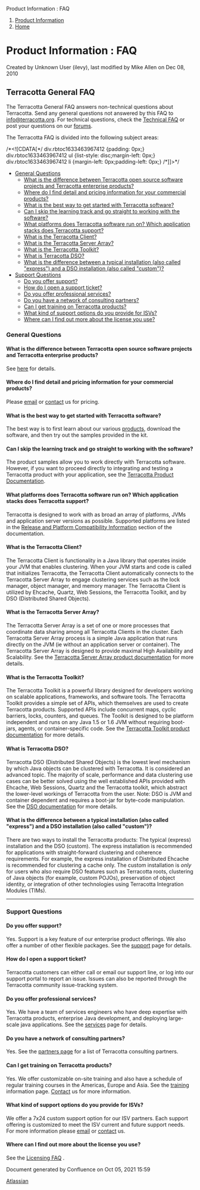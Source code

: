 Product Information : FAQ  

1.  [Product Information](index.html)
2.  [Home](Home.html)

Product Information : FAQ
=========================

Created by Unknown User (ilevy), last modified by Mike Allen on Dec 08, 2010

Terracotta General FAQ
----------------------

The Terracotta General FAQ answers non-technical questions about Terracotta. Send any general questions not answered by this FAQ to info@terracotta.org. For technical questions, check the [Technical FAQ](http://www.terracotta.org/confluence/display/release/Technical+FAQ) or post your questions on our [forums](http://forums.terracotta.org).

The Terracotta FAQ is divided into the following subject areas:

/\*<!\[CDATA\[\*/ div.rbtoc1633463967412 {padding: 0px;} div.rbtoc1633463967412 ul {list-style: disc;margin-left: 0px;} div.rbtoc1633463967412 li {margin-left: 0px;padding-left: 0px;} /\*\]\]>\*/

*   [General Questions](#FAQ-GeneralQuestions)
    *   [What is the difference between Terracotta open source software projects and Terracotta enterprise products?](#FAQ-WhatisthedifferencebetweenTerracottaopensourcesoftwareprojectsandTerracottaenterpriseproducts?)
    *   [Where do I find detail and pricing information for your commercial products?](#FAQ-WheredoIfinddetailandpricinginformationforyourcommercialproducts?)
    *   [What is the best way to get started with Terracotta software?](#FAQ-WhatisthebestwaytogetstartedwithTerracottasoftware?)
    *   [Can I skip the learning track and go straight to working with the software?](#FAQ-CanIskipthelearningtrackandgostraighttoworkingwiththesoftware?)
    *   [What platforms does Terracotta software run on? Which application stacks does Terracotta support?](#FAQ-WhatplatformsdoesTerracottasoftwarerunon?WhichapplicationstacksdoesTerracottasupport?)
    *   [What is the Terracotta Client?](#FAQ-WhatistheTerracottaClient?)
    *   [What is the Terracotta Server Array?](#FAQ-WhatistheTerracottaServerArray?)
    *   [What is the Terracotta Toolkit?](#FAQ-WhatistheTerracottaToolkit?)
    *   [What is Terracotta DSO?](#FAQ-WhatisTerracottaDSO?)
    *   [What is the difference between a typical installation (also called "express") and a DSO installation (also called "custom")?](#FAQ-Whatisthedifferencebetweenatypicalinstallation(alsocalled"express")andaDSOinstallation(alsocalled"custom")?)
*   [Support Questions](#FAQ-SupportQuestions)
    *   [Do you offer support?](#FAQ-Doyouoffersupport?)
    *   [How do I open a support ticket?](#FAQ-HowdoIopenasupportticket?)
    *   [Do you offer professional services?](#FAQ-Doyouofferprofessionalservices?)
    *   [Do you have a network of consulting partners?](#FAQ-Doyouhaveanetworkofconsultingpartners?)
    *   [Can I get training on Terracotta products?](#FAQ-CanIgettrainingonTerracottaproducts?)
    *   [What kind of support options do you provide for ISVs?](#FAQ-WhatkindofsupportoptionsdoyouprovideforISVs?)
    *   [Where can I find out more about the license you use?](#FAQ-WherecanIfindoutmoreaboutthelicenseyouuse?)

### General Questions

#### What is the difference between Terracotta open source software projects and Terracotta enterprise products?

See [here](http://www.terracotta.org/open-source) for details.

#### Where do I find detail and pricing information for your commercial products?

Please [email](mailto:sales@terracottatech.com) or [contact](http://www.terracotta.org/contact) us for pricing.

#### What is the best way to get started with Terracotta software?

The best way is to first learn about our various [products](http://www.terracotta.org/products), download the software, and then try out the samples provided in the kit.

#### Can I skip the learning track and go straight to working with the software?

The product samples allow you to work directly with Terracotta software. However, if you want to proceed directly to integrating and testing a Terracotta product with your application, see the [Terracotta Product Documentation](http://www.terracotta.org/documentation).

#### What platforms does Terracotta software run on? Which application stacks does Terracotta support?

Terracotta is designed to work with as broad an array of platforms, JVMs and application server versions as possible. Supported platforms are listed in the [Release and Platform Compatibility Information](http://www.terracotta.org/confluence/display/release/Home) section of the documentation.

#### What is the Terracotta Client?

The Terracotta Client is functionality in a Java library that operates inside your JVM that enables clustering. When your JVM starts and code is called that initializes Terracotta, the Terracotta Client automatically connects to the Terracotta Server Array to engage clustering services such as the lock manager, object manager, and memory manager. The Terracotta Client is utilized by Ehcache, Quartz, Web Sessions, the Terracotta Toolkit, and by DSO (Distributed Shared Objects).

#### What is the Terracotta Server Array?

The Terracotta Server Array is a set of one or more processes that coordinate data sharing among all Terracotta Clients in the cluster. Each Terracotta Server Array process is a simple Java application that runs directly on the JVM (ie without an application server or container). The Terracotta Server Array is designed to provide maximal High Availability and Scalability. See the [Terracotta Server Array product documentation](http://www.terracotta.org/documentation/server-arrays.html) for more details.

#### What is the Terracotta Toolkit?

The Terracotta Toolkit is a powerful library designed for developers working on scalable applications, frameworks, and software tools. The Terracotta Toolkit provides a simple set of APIs, which themselves are used to create Terracotta products. Supported APIs include concurrent maps, cyclic barriers, locks, counters, and queues. The Toolkit is designed to be platform independent and runs on any Java 1.5 or 1.6 JVM without requiring boot-jars, agents, or container-specific code. See the [Terracotta Toolkit product documentation](http://www.terracotta.org/documentation/toolkit-intro.html) for more details.

#### What is Terracotta DSO?

Terracotta DSO (Distributed Shared Objects) is the lowest level mechanism by which Java objects can be clustered with Terracotta. It is considered an advanced topic. The majority of scale, performance and data clustering use cases can be better solved using the well established APIs provided with Ehcache, Web Sessions, Quartz and the Terracotta toolkit, which abstract the lower-level workings of Terracotta from the user. Note: DSO is JVM and container dependent and requires a boot-jar for byte-code manipulation. See the [DSO documentation](http://www.terracotta.org/confluence/display/docs/Home) for more details.

#### What is the difference between a typical installation (also called "express") and a DSO installation (also called "custom")?

There are two ways to install the Terracotta products: The typical (express) installation and the DSO (custom). The express installation is recommended for applications with straight-forward clustering and coherence requirements. For example, the express installation of Distributed Ehcache is recommended for clustering a cache only. The custom installation is _only_ for users who also require DSO features such as Terracotta roots, clustering of Java objects (for example, custom POJOs), preservation of object identity, or integration of other technologies using Terracotta Integration Modules (TIMs).

* * *

### Support Questions

#### Do you offer support?

Yes. Support is a key feature of our enterprise product offerings. We also offer a number of other flexible packages. See the [support](http://www.terracotta.org/support) page for details.

#### How do I open a support ticket?

Terracotta customers can either call or email our support line, or log into our support portal to report an issue. Issues can also be reported through the Terracotta community issue-tracking system.

#### Do you offer professional services?

Yes. We have a team of services engineers who have deep expertise with Terracotta products, enterprise Java development, and deploying large-scale java applications. See the [services](http://www.terracotta.org/services) page for details.

#### Do you have a network of consulting partners?

Yes. See the [partners page](http://www.terracotta.org/company/partners) for a list of Terracotta consulting partners.

#### Can I get training on Terracotta products?

Yes. We offer customizable on-site training and also have a schedule of regular training courses in the Americas, Europe and Asia. See the [training](http://www.terracotta.org/training) information page. [Contact](http://www.terracotta.org/contact) us for more information.

#### What kind of support options do you provide for ISVs?

We offer a 7x24 custom support option for our ISV partners. Each support offering is customized to meet the ISV current and future support needs. For more information please [email](mailto:info@terracottatech.com) or [contact](http://www.terracotta.org/contact) us.

#### Where can I find out more about the license you use?

See the [Licensing FAQ](http://www.terracotta.org/legal/licensing-faq) .

Document generated by Confluence on Oct 05, 2021 15:59

[Atlassian](http://www.atlassian.com/)